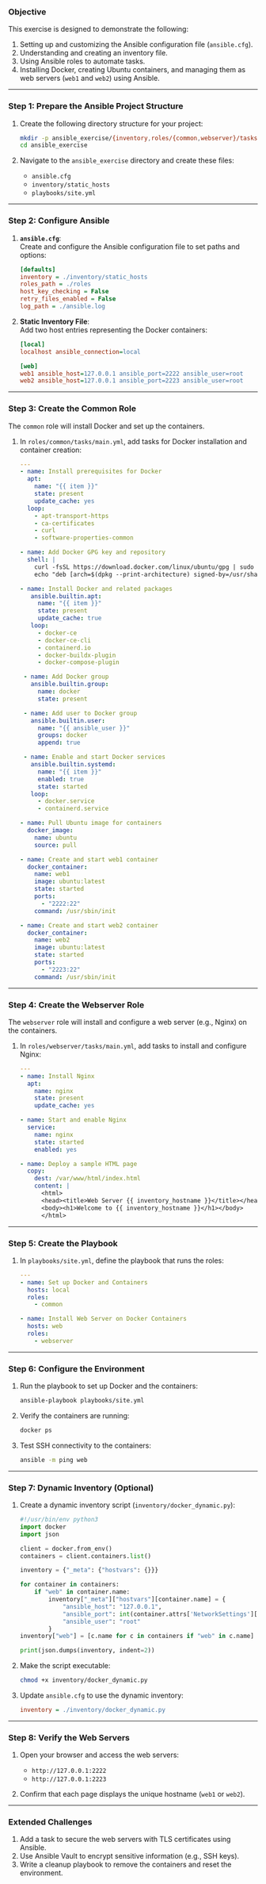 ### **Objective**  
This exercise is designed to demonstrate the following:  
1. Setting up and customizing the Ansible configuration file (`ansible.cfg`).  
2. Understanding and creating an inventory file.  
3. Using Ansible roles to automate tasks.  
4. Installing Docker, creating Ubuntu containers, and managing them as web servers (`web1` and `web2`) using Ansible.  
---

### **Step 1: Prepare the Ansible Project Structure**
1. Create the following directory structure for your project:

   ```bash
   mkdir -p ansible_exercise/{inventory,roles/{common,webserver}/tasks,playbooks}
   cd ansible_exercise
   ```

2. Navigate to the `ansible_exercise` directory and create these files:  
   - `ansible.cfg`  
   - `inventory/static_hosts`  
   - `playbooks/site.yml`  

---

### **Step 2: Configure Ansible**
1. **`ansible.cfg`**:  
   Create and configure the Ansible configuration file to set paths and options:

   ```ini
   [defaults]
   inventory = ./inventory/static_hosts
   roles_path = ./roles
   host_key_checking = False
   retry_files_enabled = False
   log_path = ./ansible.log
   ```

2. **Static Inventory File**:  
   Add two host entries representing the Docker containers:

   ```ini
   [local]
   localhost ansible_connection=local

   [web]
   web1 ansible_host=127.0.0.1 ansible_port=2222 ansible_user=root
   web2 ansible_host=127.0.0.1 ansible_port=2223 ansible_user=root
   ```

---

### **Step 3: Create the Common Role**
The `common` role will install Docker and set up the containers.

1. In `roles/common/tasks/main.yml`, add tasks for Docker installation and container creation:

   ```yaml
   ---
   - name: Install prerequisites for Docker
     apt:
       name: "{{ item }}"
       state: present
       update_cache: yes
     loop:
       - apt-transport-https
       - ca-certificates
       - curl
       - software-properties-common

   - name: Add Docker GPG key and repository
     shell: |
       curl -fsSL https://download.docker.com/linux/ubuntu/gpg | sudo gpg --dearmor -o /usr/share/keyrings/docker-archive-keyring.gpg
       echo "deb [arch=$(dpkg --print-architecture) signed-by=/usr/share/keyrings/docker-archive-keyring.gpg] https://download.docker.com/linux/ubuntu $(lsb_release -cs) stable" | sudo tee /etc/apt/sources.list.d/docker.list > /dev/null

   - name: Install Docker and related packages
      ansible.builtin.apt:
        name: "{{ item }}"
        state: present
        update_cache: true
      loop:
        - docker-ce
        - docker-ce-cli
        - containerd.io
        - docker-buildx-plugin
        - docker-compose-plugin

    - name: Add Docker group
      ansible.builtin.group:
        name: docker
        state: present

    - name: Add user to Docker group
      ansible.builtin.user:
        name: "{{ ansible_user }}"
        groups: docker
        append: true

    - name: Enable and start Docker services
      ansible.builtin.systemd:
        name: "{{ item }}"
        enabled: true
        state: started
      loop:
        - docker.service
        - containerd.service

   - name: Pull Ubuntu image for containers
     docker_image:
       name: ubuntu
       source: pull

   - name: Create and start web1 container
     docker_container:
       name: web1
       image: ubuntu:latest
       state: started
       ports:
         - "2222:22"
       command: /usr/sbin/init

   - name: Create and start web2 container
     docker_container:
       name: web2
       image: ubuntu:latest
       state: started
       ports:
         - "2223:22"
       command: /usr/sbin/init
   ```

---

### **Step 4: Create the Webserver Role**
The `webserver` role will install and configure a web server (e.g., Nginx) on the containers.

1. In `roles/webserver/tasks/main.yml`, add tasks to install and configure Nginx:

   ```yaml
   ---
   - name: Install Nginx
     apt:
       name: nginx
       state: present
       update_cache: yes

   - name: Start and enable Nginx
     service:
       name: nginx
       state: started
       enabled: yes

   - name: Deploy a sample HTML page
     copy:
       dest: /var/www/html/index.html
       content: |
         <html>
         <head><title>Web Server {{ inventory_hostname }}</title></head>
         <body><h1>Welcome to {{ inventory_hostname }}</h1></body>
         </html>
   ```

---

### **Step 5: Create the Playbook**
1. In `playbooks/site.yml`, define the playbook that runs the roles:

   ```yaml
   ---
   - name: Set up Docker and Containers
     hosts: local
     roles:
       - common

   - name: Install Web Server on Docker Containers
     hosts: web
     roles:
       - webserver
   ```

---

### **Step 6: Configure the Environment**
1. Run the playbook to set up Docker and the containers:

   ```bash
   ansible-playbook playbooks/site.yml
   ```

2. Verify the containers are running:

   ```bash
   docker ps
   ```

3. Test SSH connectivity to the containers:

   ```bash
   ansible -m ping web
   ```

---

### **Step 7: Dynamic Inventory (Optional)**
1. Create a dynamic inventory script (`inventory/docker_dynamic.py`):

   ```python
   #!/usr/bin/env python3
   import docker
   import json

   client = docker.from_env()
   containers = client.containers.list()

   inventory = {"_meta": {"hostvars": {}}}

   for container in containers:
       if "web" in container.name:
           inventory["_meta"]["hostvars"][container.name] = {
               "ansible_host": "127.0.0.1",
               "ansible_port": int(container.attrs['NetworkSettings']['Ports']['22/tcp'][0]['HostPort']),
               "ansible_user": "root"
           }
   inventory["web"] = [c.name for c in containers if "web" in c.name]

   print(json.dumps(inventory, indent=2))
   ```

2. Make the script executable:

   ```bash
   chmod +x inventory/docker_dynamic.py
   ```

3. Update `ansible.cfg` to use the dynamic inventory:

   ```ini
   inventory = ./inventory/docker_dynamic.py
   ```

---

### **Step 8: Verify the Web Servers**
1. Open your browser and access the web servers:
   - `http://127.0.0.1:2222`
   - `http://127.0.0.1:2223`

2. Confirm that each page displays the unique hostname (`web1` or `web2`).

---

### **Extended Challenges**
1. Add a task to secure the web servers with TLS certificates using Ansible.
2. Use Ansible Vault to encrypt sensitive information (e.g., SSH keys).
3. Write a cleanup playbook to remove the containers and reset the environment.

